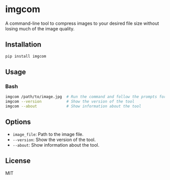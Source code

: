 # imgcom

A command-line tool to compress images to your desired file size without losing much of the image quality.

## Installation

```bash
pip install imgcom
```

## Usage

### Bash

```bash
imgcom /path/to/image.jpg  # Run the command and follow the prompts for quality and size
imgcom --version           # Show the version of the tool
imgcom --about             # Show information about the tool
```

## Options

- `image_file`: Path to the image file.
- `--version`: Show the version of the tool.
- `--about`: Show information about the tool.

## License

MIT